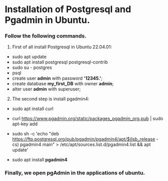 # Installation of Postgresql and Pgadmin in Ubuntu.
### Follow the following commands.

1. First of all install Postgresql in Ubuntu 22.04.01:  
* sudo apt update
* sudo apt install postgresql postgresql-contrib
* sudo su - postgres
* psql
* create user **admin** with password **'12345.'**;
* create database **my_first_DB** with owner **admin**;
* alter user **admin** with superuser;

2. The second step is install pgadmin4:
* sudo apt install curl
* curl https://www.pgadmin.org/static/packages_pgadmin_org.pub | sudo apt-key add

* sudo sh -c 'echo "deb https://ftp.postgresql.org/pub/pgadmin/pgadmin4/apt/$(lsb_release -cs) pgadmin4 main" > /etc/apt/sources.list.d/pgadmin4.list && apt update'

* sudo apt install **pgadmin4**

### Finally, we open pgAdmin in the applications of ubuntu. 
